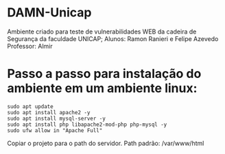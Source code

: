 # DAMN-Unicap

Ambiente criado para teste de vulnerabilidades WEB da cadeira de Segurança da faculdade UNICAP;
Alunos: Ramon Ranieri e Felipe Azevedo
Professor: Almir

# Passo a passo para instalação do ambiente em um ambiente linux:
```
sudo apt update
sudo apt install apache2 -y
sudo apt install mysql-server -y
sudo apt install php libapache2-mod-php php-mysql -y
sudo ufw allow in "Apache Full"
```
Copiar o projeto para o path do servidor. Path padrão: /var/www/html
